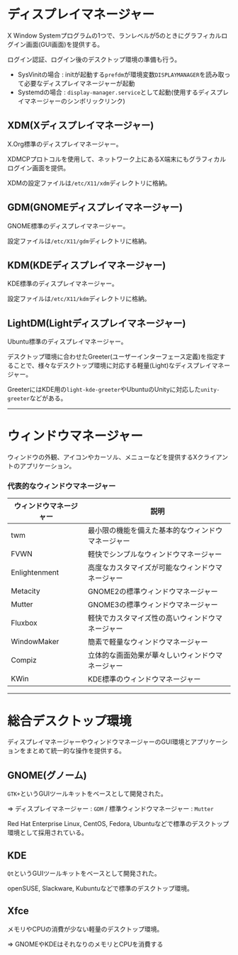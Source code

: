 # ディスプレイマネージャー

X Window Systemプログラムの1つで、ランレベルが5のときにグラフィカルログイン画面(GUI画面)を提供する。

ログイン認証、ログイン後のデスクトップ環境の準備も行う。

- SysVinitの場合 : initが起動する`prefdm`が環境変数`DISPLAYMANAGER`を読み取って必要なディスプレイマネージャーが起動
- Systemdの場合 : `display-manager.service`として起動(使用するディスプレイマネージャーのシンボリックリンク)

## XDM(Xディスプレイマネージャー)

X.Org標準のディスプレイマネージャー。

XDMCPプロトコルを使用して、ネットワーク上にあるX端末にもグラフィカルログイン画面を提供。

XDMの設定ファイルは`/etc/X11/xdm`ディレクトリに格納。

## GDM(GNOMEディスプレイマネージャー)

GNOME標準のディスプレイマネージャー。

設定ファイルは`/etc/X11/gdm`ディレクトリに格納。

## KDM(KDEディスプレイマネージャー)

KDE標準のディスプレイマネージャー。

設定ファイルは`/etc/X11/kdm`ディレクトリに格納。

## LightDM(Lightディスプレイマネージャー)

Ubuntu標準のディスプレイマネージャー。

デスクトップ環境に合わせたGreeter(ユーザーインターフェース定義)を指定することで、様々なデスクトップ環境に対応する軽量(Light)なディスプレイマネージャー。

GreeterにはKDE用の`light-kde-greeter`やUbuntuのUnityに対応した`unity-greeter`などがある。

---

# ウィンドウマネージャー

ウィンドウの外観、アイコンやカーソル、メニューなどを提供するXクライアントのアプリケーション。

### 代表的なウィンドウマネージャー

| ウィンドウマネージャー | 説明                                               |
|------------------------|----------------------------------------------------|
| twm                    | 最小限の機能を備えた基本的なウィンドウマネージャー |
| FVWN                   | 軽快でシンプルなウィンドウマネージャー             |
| Enlightenment          | 高度なカスタマイズが可能なウィンドウマネージャー   |
| Metacity               | GNOME2の標準ウィンドウマネージャー                 |
| Mutter                 | GNOME3の標準ウィンドウマネージャー                 |
| Fluxbox                | 軽快でカスタマイズ性の高いウィンドウマネージャー   |
| WindowMaker            | 簡素で軽量なウィンドウマネージャー                 |
| Compiz                 | 立体的な画面効果が華々しいウィンドウマネージャー   |
| KWin                   | KDE標準のウィンドウマネージャー                    |

---

# 総合デスクトップ環境

ディスプレイマネージャーやウィンドウマネージャーのGUI環境とアプリケーションをまとめて統一的な操作を提供する。

## GNOME(グノーム)

`GTK+`というGUIツールキットをベースとして開発された。

=> ディスプレイマネージャー : `GDM` / 標準ウィンドウマネージャー : `Mutter`

Red Hat Enterprise Linux, CentOS, Fedora, Ubuntuなどで標準のデスクトップ環境として採用されている。

## KDE

`Qt`というGUIツールキットをベースとして開発された。

openSUSE, Slackware, Kubuntuなどで標準のデスクトップ環境。

## Xfce

メモリやCPUの消費が少ない軽量のデスクトップ環境。

=> GNOMEやKDEはそれなりのメモリとCPUを消費する

